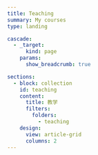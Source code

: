 ```yaml
---
title: Teaching
summary: My courses
type: landing

cascade:
  - _target:
      kind: page
    params:
      show_breadcrumb: true

sections:
  - block: collection
    id: teaching
    content:
      title: 教学
      filters:
        folders:
          - teaching
    design:
      view: article-grid
      columns: 2
---
```

